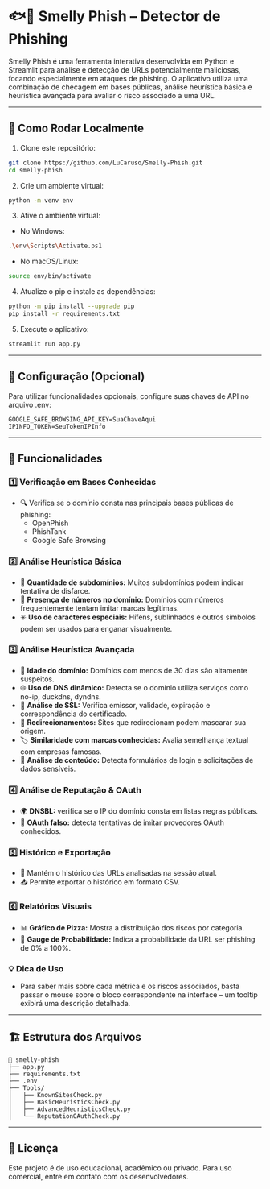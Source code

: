 # 🐟💨 Smelly Phish – Detector de Phishing

Smelly Phish é uma ferramenta interativa desenvolvida em Python e Streamlit para análise e detecção de URLs potencialmente maliciosas, focando especialmente em ataques de phishing. O aplicativo utiliza uma combinação de checagem em bases públicas, análise heurística básica e heurística avançada para avaliar o risco associado a uma URL.

---

## 🚀 Como Rodar Localmente

1. Clone este repositório:

```bash
git clone https://github.com/LuCaruso/Smelly-Phish.git
cd smelly-phish
```

2. Crie um ambiente virtual:

```bash
python -m venv env
```

3. Ative o ambiente virtual:

- No Windows:

```bash
.\env\Scripts\Activate.ps1
```

- No macOS/Linux:

```bash
source env/bin/activate
```

4. Atualize o pip e instale as dependências:

```bash
python -m pip install --upgrade pip
pip install -r requirements.txt
```

5. Execute o aplicativo:

```bash
streamlit run app.py
```

---

## 🔑 Configuração (Opcional)

Para utilizar funcionalidades opcionais, configure suas chaves de API no arquivo .env:
```
GOOGLE_SAFE_BROWSING_API_KEY=SuaChaveAqui
IPINFO_TOKEN=SeuTokenIPInfo
```

---

## 🎯 Funcionalidades

### 1️⃣ **Verificação em Bases Conhecidas**
- 🔍 Verifica se o domínio consta nas principais bases públicas de phishing:
  - OpenPhish
  - PhishTank
  - Google Safe Browsing

### 2️⃣ **Análise Heurística Básica**
- 🔗 **Quantidade de subdomínios:** Muitos subdomínios podem indicar tentativa de disfarce.
- 🔢 **Presença de números no domínio:** Domínios com números frequentemente tentam imitar marcas legítimas.
- ✳️ **Uso de caracteres especiais:** Hífens, sublinhados e outros símbolos podem ser usados para enganar visualmente.

### 3️⃣ **Análise Heurística Avançada**
- 📅 **Idade do domínio:** Domínios com menos de 30 dias são altamente suspeitos.
- 🌐 **Uso de DNS dinâmico:** Detecta se o domínio utiliza serviços como no-ip, duckdns, dyndns.
- 🔐 **Análise de SSL:** Verifica emissor, validade, expiração e correspondência do certificado.
- 🔀 **Redirecionamentos:** Sites que redirecionam podem mascarar sua origem.
- 🏷️ **Similaridade com marcas conhecidas:** Avalia semelhança textual com empresas famosas.
- 🛑 **Análise de conteúdo:** Detecta formulários de login e solicitações de dados sensíveis.

### 4️⃣ **Análise de Reputação & OAuth**
- 🌍 **DNSBL:** verifica se o IP do domínio consta em listas negras públicas.
- 🔑 **OAuth falso:** detecta tentativas de imitar provedores OAuth conhecidos.

### 5️⃣ **Histórico e Exportação**
- 🔗 Mantém o histórico das URLs analisadas na sessão atual.
- 📥 Permite exportar o histórico em formato CSV.

### 6️⃣ **Relatórios Visuais**
- 📊 **Gráfico de Pizza:** Mostra a distribuição dos riscos por categoria.
- 🎯 **Gauge de Probabilidade:** Indica a probabilidade da URL ser phishing de 0% a 100%.



### 💡 Dica de Uso
- Para saber mais sobre cada métrica e os riscos associados, basta passar o mouse sobre o bloco correspondente na interface – um tooltip exibirá uma descrição detalhada.

---

## 🏗️ Estrutura dos Arquivos

```
📂 smelly-phish
├── app.py
├── requirements.txt
├── .env
├── Tools/
│   ├── KnownSitesCheck.py
│   ├── BasicHeuristicsCheck.py
│   ├── AdvancedHeuristicsCheck.py
│   └── ReputationOAuthCheck.py
```

---

## 📜 Licença

Este projeto é de uso educacional, acadêmico ou privado. Para uso comercial, entre em contato com os desenvolvedores.

